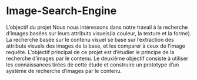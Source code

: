 # Image-Search-Engine
L’objectif du projet
Nous nous intéressons dans notre travail à la recherche d’images basées sur leurs attributs visuels(la couleur, la texture et la forme).
La recherche basée sur le contenu visuel se base sur l’extraction des attributs visuels des images de la base, et
les comparer à ceux de l’image requête.
L’objectif principal de ce projet est d’étudier le principe de la recherche d’images par
le contenu. Le deuxième objectif consiste à utiliser les connaissances tirées de cette étude et
construire un prototype d’un système de recherche d’images par le contenu.

